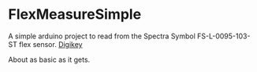 # FlexMeasureSimple
A simple arduino project to read from the Spectra Symbol FS-L-0095-103-ST flex sensor. [Digikey](http://www.digikey.com/product-search/en/sensors-transducers/flex-sensors/1967267?k=spectra%20symbol) 

About as basic as it gets.